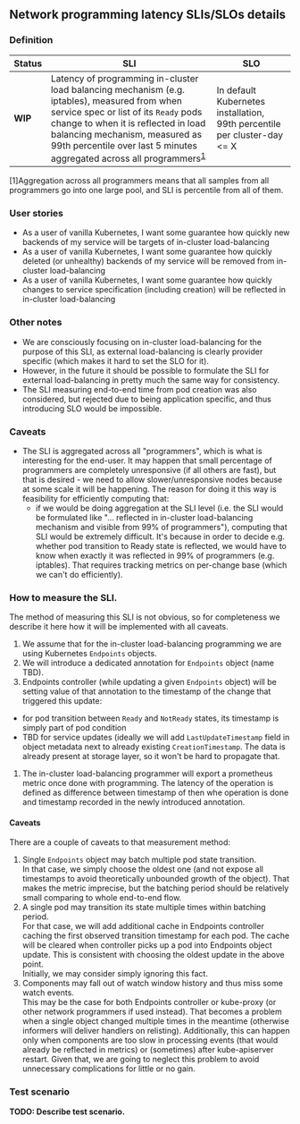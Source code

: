 ## Network programming latency SLIs/SLOs details

### Definition

| Status | SLI | SLO |
| --- | --- | --- |
| __WIP__ | Latency of programming in-cluster load balancing mechanism (e.g. iptables), measured from when service spec or list of its `Ready` pods change to when it is reflected in load balancing mechanism, measured as 99th percentile over last 5 minutes aggregated across all programmers<sup>[1](#footnote1)</sup> | In default Kubernetes installation, 99th percentile per cluster-day <= X |

<a name="footnote1">[1\]</a>Aggregation across all programmers means that all
samples from all programmers go into one large pool, and SLI is percentile
from all of them.

### User stories
- As a user of vanilla Kubernetes, I want some guarantee how quickly new backends
of my service will be targets of in-cluster load-balancing
- As a user of vanilla Kubernetes, I want some guarantee how quickly deleted
(or unhealthy) backends of my service will be removed from in-cluster
load-balancing
- As a user of vanilla Kubernetes, I want some guarantee how quickly changes
to service specification (including creation) will be reflected in in-cluster
load-balancing

### Other notes
- We are consciously focusing on in-cluster load-balancing for the purpose of
this SLI, as external load-balancing is clearly provider specific (which makes
it hard to set the SLO for it).
- However, in the future it should be possible to formulate the SLI for external
load-balancing in pretty much the same way for consistency.
- The SLI measuring end-to-end time from pod creation was also considered,
but rejected due to being application specific, and thus introducing SLO would
be impossible.

### Caveats
- The SLI is aggregated across all "programmers", which is what is interesting
for the end-user. It may happen that small percentage of programmers are
completely unresponsive (if all others are fast), but that is desired - we need
to allow slower/unresponsive nodes because at some scale it will be happening.
The reason for doing it this way is feasibility for efficiently computing that:
  - if we would be doing aggregation at the SLI level (i.e. the SLI would be
    formulated like "... reflected in in-cluster load-balancing mechanism and
    visible from 99% of programmers"), computing that SLI would be extremely
    difficult. It's because in order to decide e.g. whether pod transition to
    Ready state is reflected, we would have to know when exactly it was reflected
    in 99% of programmers (e.g. iptables). That requires tracking metrics on
    per-change base (which we can't do efficiently).

### How to measure the SLI.
The method of measuring this SLI is not obvious, so for completeness we describe
it here how it will be implemented with all caveats.
1. We assume that for the in-cluster load-balancing programming we are using
Kubernetes `Endpoints` objects.
1. We will introduce a dedicated annotation for `Endpoints` object (name TBD).
1. Endpoints controller (while updating a given `Endpoints` object) will be
setting value of that annotation to the timestamp of the change that triggered
this update:
- for pod transition between `Ready` and `NotReady` states, its timestamp is
  simply part of pod condition
- TBD for service updates (ideally we will add `LastUpdateTimestamp` field in
  object metadata next to already existing `CreationTimestamp`. The data is
  already present at storage layer, so it won't be hard to propagate that.
1. The in-cluster load-balancing programmer will export a prometheus metric
once done with programming. The latency of the operation is defined as
difference between timestamp of then whe operation is done and timestamp
recorded in the newly introduced annotation.

#### Caveats
There are a couple of caveats to that measurement method:
1. Single `Endpoints` object may batch multiple pod state transition. <br/>
In that case, we simply choose the oldest one (and not expose all timestamps
to avoid theoretically unbounded growth of the object). That makes the metric
imprecise, but the batching period should be relatively small comparing
to whole end-to-end flow.
1. A single pod may transition its state multiple times within batching
period. <br/>
For that case, we will add additional cache in Endpoints controller caching
the first observed transition timestamp for each pod. The cache will be
cleared when controller picks up a pod into Endpoints object update. This is
consistent with choosing the oldest update in the above point. <br/>
Initially, we may consider simply ignoring this fact.
1. Components may fall out of watch window history and thus miss some watch
events. <br/>
This may be the case for both Endpoints controller or kube-proxy (or other
network programmers if used instead). That becomes a problem when a single
object changed multiple times in the meantime (otherwise informers will
deliver handlers on relisting). Additionally, this can happen only when
components are too slow in processing events (that would already be reflected
in metrics) or (sometimes) after kube-apiserver restart. Given that, we are
going to neglect this problem to avoid unnecessary complications for little
or no gain.

### Test scenario

__TODO: Describe test scenario.__
